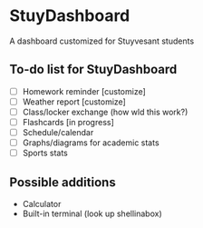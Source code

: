 # StuyDashboard
A dashboard customized for Stuyvesant students
  
## To-do list for StuyDashboard
- [ ] Homework reminder [customize]
- [ ] Weather report [customize]
- [ ] Class/locker exchange (how wld this work?)
- [ ] Flashcards [in progress]
- [ ] Schedule/calendar 
- [ ] Graphs/diagrams for academic stats
- [ ] Sports stats

## Possible additions
* Calculator
* Built-in terminal (look up shellinabox)
